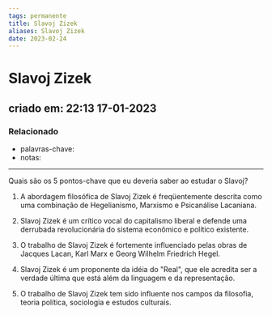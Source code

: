 ```yaml
---
tags: permanente
title: Slavoj Zizek
aliases: Slavoj Zizek
date: 2023-02-24
---
```


# Slavoj Zizek

## criado em: 22:13 17-01-2023

### Relacionado

- palavras-chave: 
- notas: 
---

Quais são os 5 pontos-chave que eu deveria saber ao estudar o Slavoj?

1. A abordagem filosófica de Slavoj Zizek é freqüentemente descrita como uma combinação de Hegelianismo, Marxismo e Psicanálise Lacaniana.

2. Slavoj Zizek é um crítico vocal do capitalismo liberal e defende uma derrubada revolucionária do sistema econômico e político existente.

3. O trabalho de Slavoj Zizek é fortemente influenciado pelas obras de Jacques Lacan, Karl Marx e Georg Wilhelm Friedrich Hegel.

4. Slavoj Zizek é um proponente da idéia do "Real", que ele acredita ser a verdade última que está além da linguagem e da representação.

5. O trabalho de Slavoj Zizek tem sido influente nos campos da filosofia, teoria política, sociologia e estudos culturais.
